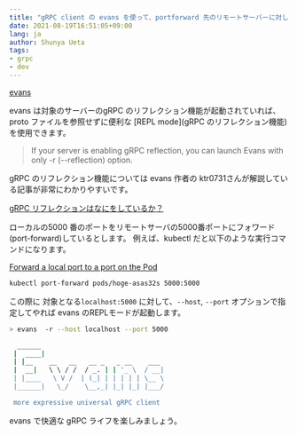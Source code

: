 ```yaml
---
title: "gRPC client の evans を使って、portforward 先のリモートサーバーに対して REPL を起動する方法"
date: 2021-08-19T16:51:05+09:00
lang: ja
author: Shunya Ueta
tags:
- grpc
- dev
---
```



[evans](https://github.com/ktr0731/evans) 

evans は対象のサーバーのgRPC のリフレクション機能が起動されていれば、proto ファイルを参照せずに便利な [REPL mode](gRPC のリフレクション機能) を使用できます。

> If your server is enabling gRPC reflection, you can launch Evans with only -r (--reflection) option.

gRPC のリフレクション機能については evans 作者の ktr0731さんが解説している記事が非常にわかりやすいです。

[gRPC リフレクションはなにをしているか？](https://syfm.hatenablog.com/entry/2020/06/23/235952)


ローカルの5000 番のポートをリモートサーバの5000番ポートにフォワード (port-forward)しているとします。
例えば、kubectl だと以下のような実行コマンドになります。

[Forward a local port to a port on the Pod](https://kubernetes.io/docs/tasks/access-application-cluster/port-forward-access-application-cluster/#forward-a-local-port-to-a-port-on-the-pod) 

```bash
kubectl port-forward pods/hoge-asas32s 5000:5000
```

この際に 対象となる`localhost:5000` に対して、`--host`, `--port` オプションで指定してやれば evans のREPLモードが起動します。

```bash
> evans  -r --host localhost --port 5000

  ______
 |  ____|
 | |__    __   __   __ _   _ __    ___
 |  __|   \ \ / /  / _. | | '_ \  / __|
 | |____   \ V /  | (_| | | | | | \__ \
 |______|   \_/    \__,_| |_| |_| |___/

 more expressive universal gRPC client

```

evans で快適な gRPC ライフを楽しみましょう。
